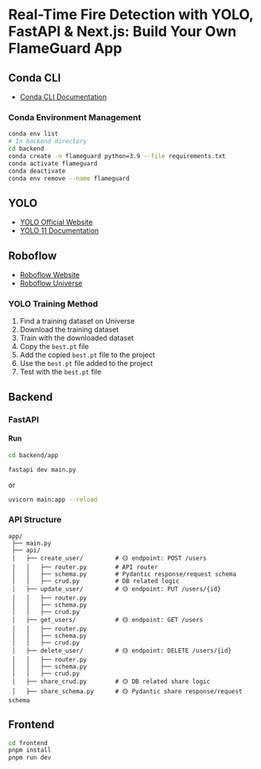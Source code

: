 # Real-Time Fire Detection with YOLO, FastAPI & Next.js: Build Your Own FlameGuard App

## Conda CLI
- [Conda CLI Documentation](https://docs.anaconda.com/navigator/tutorials/manage-environments/)

### Conda Environment Management
```bash
conda env list
# In backend directory
cd backend
conda create -n flameguard python=3.9 --file requirements.txt
conda activate flameguard
conda deactivate
conda env remove --name flameguard
```

## YOLO
- [YOLO Official Website](https://www.ultralytics.com/)
- [YOLO 11 Documentation](https://docs.ultralytics.com/models/yolo11/)

## Roboflow
- [Roboflow Website](https://roboflow.com/)
- [Roboflow Universe](https://universe.roboflow.com/)

### YOLO Training Method
1. Find a training dataset on Universe
2. Download the training dataset
3. Train with the downloaded dataset
4. Copy the `best.pt` file
5. Add the copied `best.pt` file to the project
6. Use the `best.pt` file added to the project
7. Test with the `best.pt` file

## Backend

### FastAPI

#### Run
```bash
cd backend/app
```

```bash
fastapi dev main.py
```

or 

```bash
uvicorn main:app --reload
```

### API Structure

```
app/
 ├── main.py
 ├── api/
 │   ├── create_user/         # 🟡 endpoint: POST /users
 │   │   ├── router.py        # API router
 │   │   ├── schema.py        # Pydantic response/request schema
 │   │   ├── crud.py          # DB related logic
 │   ├── update_user/         # 🟡 endpoint: PUT /users/{id}
 │   │   ├── router.py
 │   │   ├── schema.py
 │   │   ├── crud.py
 │   ├── get_users/           # 🟡 endpoint: GET /users
 │   │   ├── router.py
 │   │   ├── schema.py
 │   │   ├── crud.py
 │   ├── delete_user/         # 🟡 endpoint: DELETE /users/{id}
 │   │   ├── router.py
 │   │   ├── schema.py
 │   │   ├── crud.py
 │   ├── share_crud.py        # 🟡 DB related share logic
 │   ├── share_schema.py      # 🟡 Pydantic share response/request schema
```

## Frontend
```bash
cd frontend
pnpm install
pnpm run dev
```

